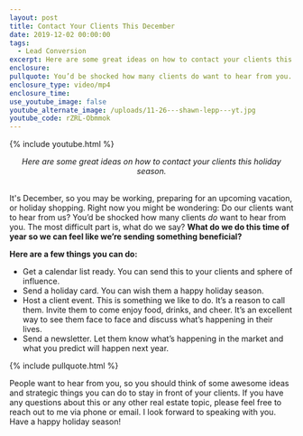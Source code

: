 ```yaml
---
layout: post
title: Contact Your Clients This December
date: 2019-12-02 00:00:00
tags:
  - Lead Conversion
excerpt: Here are some great ideas on how to contact your clients this holiday season.
enclosure:
pullquote: You’d be shocked how many clients do want to hear from you.
enclosure_type: video/mp4
enclosure_time:
use_youtube_image: false
youtube_alternate_image: /uploads/11-26---shawn-lepp---yt.jpg
youtube_code: rZRL-Obmmok
---
```


{% include youtube.html %}

<center><em>Here are some great ideas on how to contact your clients this holiday season.</em></center>

<br>It's December, so you may be working, preparing for an upcoming vacation, or holiday shopping. Right now you might be wondering: Do our clients want to hear from us? You’d be shocked how many clients *do* want to hear from you. The most difficult part is, what do we say? **What do we do this time of year so we can feel like we’re sending something beneficial?**

**Here are a few things you can do:**

* Get a calendar list ready. You can send this to your clients and sphere of influence.
* Send a holiday card. You can wish them a happy holiday season.
* Host a client event. This is something we like to do. It’s a reason to call them. Invite them to come enjoy food, drinks, and cheer. It’s an excellent way to see them face to face and discuss what’s happening in their lives.
* Send a newsletter. Let them know what’s happening in the market and what you predict will happen next year.

{% include pullquote.html %}

People want to hear from you, so you should think of some awesome ideas and strategic things you can do to stay in front of your clients. If you have any questions about this or any other real estate topic, please feel free to reach out to me via phone or email. I look forward to speaking with you. Have a happy holiday season\!